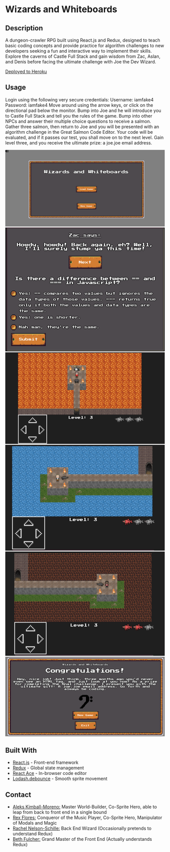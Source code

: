 # Wizards and Whiteboards

## Description
A dungeon-crawler RPG built using React.js and Redux, designed to teach basic coding concepts and provide practice for algorithm challenges to new developers seeking a fun and interactive way to implement their skills. Explore the caverns of Castle Full Stack and gain wisdom from Zac, Aslan, and Denis before facing the ultimate challenge with Joe the Dev Wizard.

[Deployed to Heroku](https://wizards-and-whiteboards.herokuapp.com/endscreen)

## Usage
Login using the following very secure credentials:
Username: iamfake4
Password: iamfake4
Move around using the arrow keys, or click on the directional pad below the monitor. Bump into Joe and he will introduce you to Castle Full Stack and tell you the rules of the game. Bump into other NPCs and answer their multiple choice questions to receive a salmon. Gather three salmon, then return to Joe and you will be presented with an algorithm challenge in the Great Salmon Code Editor. Your code will be evaluated, and if it passes our test, you shall move on to the next level. Gain level three, and you receive the ultimate prize: a joe.joe email address.

![Login Page](public/screenshots/login.png?raw=true "Login Page")
![First Question](public/screenshots/question.png?raw=true "First Question")
![Zac's Room](public/screenshots/zac.png?raw=true "Zac's Room")
![Denis's Room](public/screenshots/denis.png?raw=true "Denis's Room")
![Aslan's Room](public/screenshots/aslan.png?raw=true "Aslan's Room")
![Win Page](public/screenshots/win.png?raw=true "Win Page")

## Built With
- [React.js](https://reactjs.org/) - Front-end framework
- [Redux](https://redux.js.org/) - Global state management
- [React Ace](https://www.npmjs.com/package/react-ace) - In-browser code editor
- [Lodash.debounce](https://www.npmjs.com/package/lodash.debounce) - Smooth sprite movement

## Contact
- [Aleks Kimball-Moreno:](https://github.com/vantango) Master World-Builder, Co-Sprite Hero, able to leap from back to front end in a single bound
- [Rex Flores:](https://github.com/Tyrannofloresrex) Conqueror of the Music Player, Co-Sprite Hero, Manipulator of Modals and Magic
- [Rachel Nelson-Schille:](https://github.com/shame-wizards-apprentice) Back End Wizard (Occasionally pretends to understand Redux)
- [Beth Fulcher:](https://github.com/bethanyfulcher) Grand Master of the Front End (Actually understands Redux)

